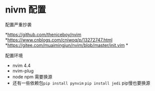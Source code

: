  #  nivm 配置



配置严重抄袭 

*https://github.com/theniceboy/nvim
*https://www.cnblogs.com/cniwoq/p/13272747.html   
*https://gitee.com/muaimingjun/nvim/blob/master/init.vim
*

配置环境 

 * nvim 4.4
 * nvim-plug
 * node npm 需要换源
 * 还有一些依赖包` pip install pynvim `    `pip install jedi`  pip慢也要换源 




